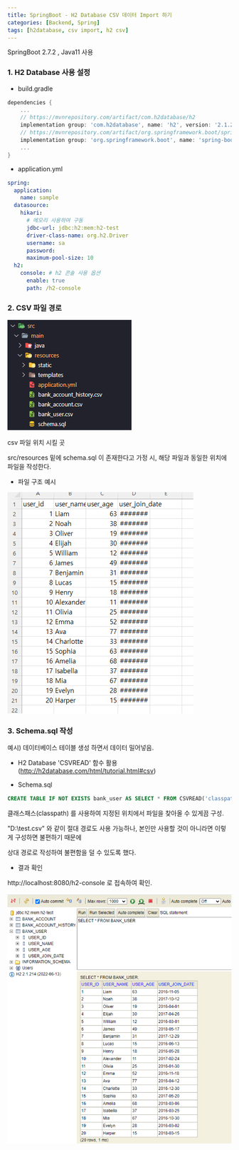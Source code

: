 ```yaml
---
title: SpringBoot - H2 Database CSV 데이터 Import 하기
categories: [Backend, Spring]
tags: [h2database, csv import, h2 csv]
---
```


SpringBoot 2.7.2 , Java11 사용

### 1. H2 Database 사용 설정

- build.gradle

```gradle
dependencies {
	...
	// https://mvnrepository.com/artifact/com.h2database/h2
	implementation group: 'com.h2database', name: 'h2', version: '2.1.214'
	// https://mvnrepository.com/artifact/org.springframework.boot/spring-boot-starter-data-jdbc
	implementation group: 'org.springframework.boot', name: 'spring-boot-starter-data-jdbc', version: '2.7.1'
    ...
}
```

- application.yml

```yml
spring:
  application:
    name: sample
  datasource:
    hikari:
      # 메모리 사용하여 구동
      jdbc-url: jdbc:h2:mem:h2-test
      driver-class-name: org.h2.Driver
      username: sa
      password:
      maximum-pool-size: 10
  h2:
    console: # h2 콘솔 사용 옵션
      enable: true
      path: /h2-console
```

### 2. CSV 파일 경로

![h2csv1](/assets/img/Spring/h2csv1.png)

csv 파일 위치 시킬 곳

src/resources 밑에 schema.sql 이 존재한다고 가정 시, 해당 파일과 동일한 위치에 파일을 작성한다.

- 파일 구조 예시

![h2csv2](/assets/img/Spring/h2csv2.png)

### 3. Schema.sql 작성

예시) 데이터베이스 테이블 생성 하면서 데이터 밀어넣음.

- H2 Database 'CSVREAD' 함수 활용(http://h2database.com/html/tutorial.html#csv)

- Schema.sql

```sql
CREATE TABLE IF NOT EXISTS bank_user AS SELECT * FROM CSVREAD('classpath:bank_user.csv');
```

클래스패스(classpath) 를 사용하여 지정된 위치에서 파일을 찾아올 수 있게끔 구성.

"D:\test.csv" 와 같이 절대 경로도 사용 가능하나, 본인만 사용할 것이 아니라면 이렇게 구성하면 불편하기 때문에

상대 경로로 작성하여 불편함을 덜 수 있도록 했다.

- 결과 확인

http://localhost:8080/h2-console 로 접속하여 확인.

![h2csv3](/assets/img/Spring/h2csv3.png)
